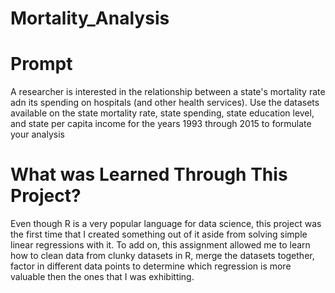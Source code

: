 # Mortality_Analysis

# Prompt

A researcher is interested in the relationship between a state's mortality rate adn its spending on hospitals (and other health services). Use the datasets available on the state mortality rate, state spending, state education level, and state per capita income for the years 1993 through 2015 to formulate your analysis

# What was Learned Through This Project?

Even though R is a very popular language for data science, this project was the first time that I created something out of it aside from solving simple linear regressions with it. To add on, this assignment allowed me to learn how to clean data from clunky datasets in R, merge the datasets together, factor in different data points to determine which regression is more valuable then the ones that I was exhibitting. 
